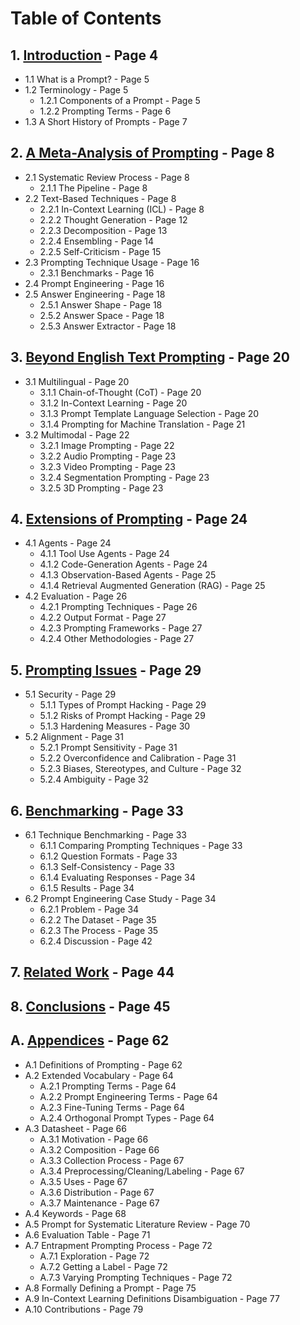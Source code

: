 # Table of Contents

## 1. [Introduction](01-introduction.md) - Page 4
   - 1.1 What is a Prompt? - Page 5
   - 1.2 Terminology - Page 5
      - 1.2.1 Components of a Prompt - Page 5
      - 1.2.2 Prompting Terms - Page 6
   - 1.3 A Short History of Prompts - Page 7

## 2. [A Meta-Analysis of Prompting](02-meta-analysis.md) - Page 8
   - 2.1 Systematic Review Process - Page 8
      - 2.1.1 The Pipeline - Page 8
   - 2.2 Text-Based Techniques - Page 8
      - 2.2.1 In-Context Learning (ICL) - Page 8
      - 2.2.2 Thought Generation - Page 12
      - 2.2.3 Decomposition - Page 13
      - 2.2.4 Ensembling - Page 14
      - 2.2.5 Self-Criticism - Page 15
   - 2.3 Prompting Technique Usage - Page 16
      - 2.3.1 Benchmarks - Page 16
   - 2.4 Prompt Engineering - Page 16
   - 2.5 Answer Engineering - Page 18
      - 2.5.1 Answer Shape - Page 18
      - 2.5.2 Answer Space - Page 18
      - 2.5.3 Answer Extractor - Page 18

## 3. [Beyond English Text Prompting](03-beyond-english.md) - Page 20
   - 3.1 Multilingual - Page 20
      - 3.1.1 Chain-of-Thought (CoT) - Page 20
      - 3.1.2 In-Context Learning - Page 20
      - 3.1.3 Prompt Template Language Selection - Page 20
      - 3.1.4 Prompting for Machine Translation - Page 21
   - 3.2 Multimodal - Page 22
      - 3.2.1 Image Prompting - Page 22
      - 3.2.2 Audio Prompting - Page 23
      - 3.2.3 Video Prompting - Page 23
      - 3.2.4 Segmentation Prompting - Page 23
      - 3.2.5 3D Prompting - Page 23

## 4. [Extensions of Prompting](04-extensions.md) - Page 24
   - 4.1 Agents - Page 24
      - 4.1.1 Tool Use Agents - Page 24
      - 4.1.2 Code-Generation Agents - Page 24
      - 4.1.3 Observation-Based Agents - Page 25
      - 4.1.4 Retrieval Augmented Generation (RAG) - Page 25
   - 4.2 Evaluation - Page 26
      - 4.2.1 Prompting Techniques - Page 26
      - 4.2.2 Output Format - Page 27
      - 4.2.3 Prompting Frameworks - Page 27
      - 4.2.4 Other Methodologies - Page 27

## 5. [Prompting Issues](05-prompting-issues.md) - Page 29
   - 5.1 Security - Page 29
      - 5.1.1 Types of Prompt Hacking - Page 29
      - 5.1.2 Risks of Prompt Hacking - Page 29
      - 5.1.3 Hardening Measures - Page 30
   - 5.2 Alignment - Page 31
      - 5.2.1 Prompt Sensitivity - Page 31
      - 5.2.2 Overconfidence and Calibration - Page 31
      - 5.2.3 Biases, Stereotypes, and Culture - Page 32
      - 5.2.4 Ambiguity - Page 32

## 6. [Benchmarking](06-benchmarking.md) - Page 33
   - 6.1 Technique Benchmarking - Page 33
      - 6.1.1 Comparing Prompting Techniques - Page 33
      - 6.1.2 Question Formats - Page 33
      - 6.1.3 Self-Consistency - Page 33
      - 6.1.4 Evaluating Responses - Page 34
      - 6.1.5 Results - Page 34
   - 6.2 Prompt Engineering Case Study - Page 34
      - 6.2.1 Problem - Page 34
      - 6.2.2 The Dataset - Page 35
      - 6.2.3 The Process - Page 35
      - 6.2.4 Discussion - Page 42

## 7. [Related Work](07-related-work.md) - Page 44

## 8. [Conclusions](08-conclusions.md) - Page 45

## A. [Appendices](A-appendices.md) - Page 62
   - A.1 Definitions of Prompting - Page 62
   - A.2 Extended Vocabulary - Page 64
      - A.2.1 Prompting Terms - Page 64
      - A.2.2 Prompt Engineering Terms - Page 64
      - A.2.3 Fine-Tuning Terms - Page 64
      - A.2.4 Orthogonal Prompt Types - Page 64
   - A.3 Datasheet - Page 66
      - A.3.1 Motivation - Page 66
      - A.3.2 Composition - Page 66
      - A.3.3 Collection Process - Page 67
      - A.3.4 Preprocessing/Cleaning/Labeling - Page 67
      - A.3.5 Uses - Page 67
      - A.3.6 Distribution - Page 67
      - A.3.7 Maintenance - Page 67
   - A.4 Keywords - Page 68
   - A.5 Prompt for Systematic Literature Review - Page 70
   - A.6 Evaluation Table - Page 71
   - A.7 Entrapment Prompting Process - Page 72
      - A.7.1 Exploration - Page 72
      - A.7.2 Getting a Label - Page 72
      - A.7.3 Varying Prompting Techniques - Page 72
   - A.8 Formally Defining a Prompt - Page 75
   - A.9 In-Context Learning Definitions Disambiguation - Page 77
   - A.10 Contributions - Page 79